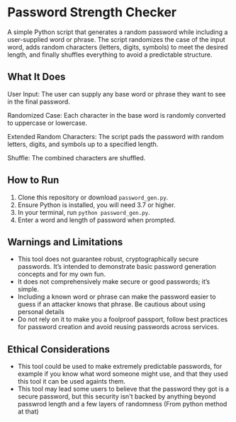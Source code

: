 # Password Strength Checker

A simple Python script that generates a random password while including a user-supplied word or phrase. 
The script randomizes the case of the input word, adds random characters (letters, digits, symbols) to 
meet the desired length, and finally shuffles everything to avoid a predictable structure.

## What It Does

User Input: The user can supply any base word or phrase they want to see in the final password.

Randomized Case: Each character in the base word is randomly converted to uppercase or lowercase.

Extended Random Characters: The script pads the password with random letters, digits, and symbols up to a specified length.

Shuffle: The combined characters are shuffled.

## How to Run

1. Clone this repository or download `password_gen.py`. 
2. Ensure Python is installed, you will need 3.7 or higher.
3. In your terminal, run `python password_gen.py`.
4. Enter a word and length of password when prompted.

## Warnings and Limitations

- This tool does not guarantee robust, cryptographically secure passwords. It’s intended to demonstrate basic password generation concepts and for my own fun.
- It does not comprehensively make secure or good passwords; it’s simple.
- Including a known word or phrase can make the password easier to guess if
an attacker knows that phrase. Be cautious about using personal details
- Do not rely on it to make you a foolproof passport, follow best practices for password creation
 and avoid reusing passwords across services.

## Ethical Considerations

- This tool could be used to make extremely predictable passwords, for example if you know what word someone
  might use, and that they used this tool it can be used againts them.
- This tool may lead some users to believe that the password they got is a secure password, but this security isn't backed by anything
  beyond passwrod length and a few layers of randomness (From python method at that)
